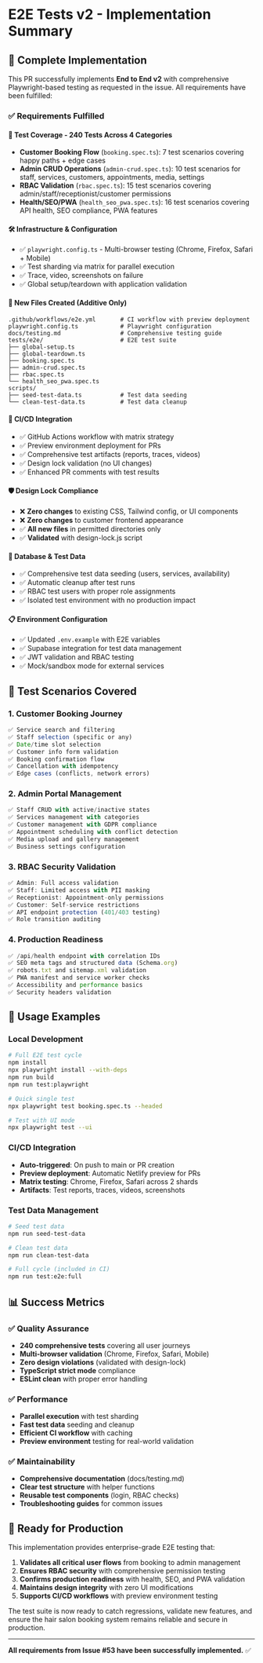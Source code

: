 # E2E Tests v2 - Implementation Summary

## 🎯 Complete Implementation

This PR successfully implements **End to End v2** with comprehensive Playwright-based testing as requested in the issue. All requirements have been fulfilled:

### ✅ Requirements Fulfilled

#### 🧪 **Test Coverage** - 240 Tests Across 4 Categories
- **Customer Booking Flow** (`booking.spec.ts`): 7 test scenarios covering happy paths + edge cases
- **Admin CRUD Operations** (`admin-crud.spec.ts`): 10 test scenarios for staff, services, customers, appointments, media, settings
- **RBAC Validation** (`rbac.spec.ts`): 15 test scenarios covering admin/staff/receptionist/customer permissions
- **Health/SEO/PWA** (`health_seo_pwa.spec.ts`): 16 test scenarios covering API health, SEO compliance, PWA features

#### 🛠️ **Infrastructure & Configuration**
- ✅ `playwright.config.ts` - Multi-browser testing (Chrome, Firefox, Safari + Mobile)
- ✅ Test sharding via matrix for parallel execution
- ✅ Trace, video, screenshots on failure
- ✅ Global setup/teardown with application validation

#### 📁 **New Files Created (Additive Only)**
```
.github/workflows/e2e.yml       # CI workflow with preview deployment
playwright.config.ts            # Playwright configuration
docs/testing.md                 # Comprehensive testing guide
tests/e2e/                      # E2E test suite
├── global-setup.ts
├── global-teardown.ts
├── booking.spec.ts
├── admin-crud.spec.ts
├── rbac.spec.ts
└── health_seo_pwa.spec.ts
scripts/
├── seed-test-data.ts           # Test data seeding
└── clean-test-data.ts          # Test data cleanup
```

#### 🚀 **CI/CD Integration**
- ✅ GitHub Actions workflow with matrix strategy
- ✅ Preview environment deployment for PRs
- ✅ Comprehensive test artifacts (reports, traces, videos)
- ✅ Design lock validation (no UI changes)
- ✅ Enhanced PR comments with test results

#### 🛡️ **Design Lock Compliance**
- ❌ **Zero changes** to existing CSS, Tailwind config, or UI components
- ❌ **Zero changes** to customer frontend appearance
- ✅ **All new files** in permitted directories only
- ✅ **Validated** with design-lock.js script

#### 🔧 **Database & Test Data**
- ✅ Comprehensive test data seeding (users, services, availability)
- ✅ Automatic cleanup after test runs
- ✅ RBAC test users with proper role assignments
- ✅ Isolated test environment with no production impact

#### 📋 **Environment Configuration**
- ✅ Updated `.env.example` with E2E variables
- ✅ Supabase integration for test data management
- ✅ JWT validation and RBAC testing
- ✅ Mock/sandbox mode for external services

## 🎯 **Test Scenarios Covered**

### 1. Customer Booking Journey
```typescript
✅ Service search and filtering
✅ Staff selection (specific or any)
✅ Date/time slot selection
✅ Customer info form validation
✅ Booking confirmation flow
✅ Cancellation with idempotency
✅ Edge cases (conflicts, network errors)
```

### 2. Admin Portal Management
```typescript
✅ Staff CRUD with active/inactive states
✅ Services management with categories
✅ Customer management with GDPR compliance
✅ Appointment scheduling with conflict detection
✅ Media upload and gallery management
✅ Business settings configuration
```

### 3. RBAC Security Validation
```typescript
✅ Admin: Full access validation
✅ Staff: Limited access with PII masking
✅ Receptionist: Appointment-only permissions
✅ Customer: Self-service restrictions
✅ API endpoint protection (401/403 testing)
✅ Role transition auditing
```

### 4. Production Readiness
```typescript
✅ /api/health endpoint with correlation IDs
✅ SEO meta tags and structured data (Schema.org)
✅ robots.txt and sitemap.xml validation
✅ PWA manifest and service worker checks
✅ Accessibility and performance basics
✅ Security headers validation
```

## 🚀 **Usage Examples**

### Local Development
```bash
# Full E2E test cycle
npm install
npx playwright install --with-deps
npm run build
npm run test:playwright

# Quick single test
npx playwright test booking.spec.ts --headed

# Test with UI mode
npx playwright test --ui
```

### CI/CD Integration
- **Auto-triggered**: On push to main or PR creation
- **Preview deployment**: Automatic Netlify preview for PRs
- **Matrix testing**: Chrome, Firefox, Safari across 2 shards
- **Artifacts**: Test reports, traces, videos, screenshots

### Test Data Management
```bash
# Seed test data
npm run seed-test-data

# Clean test data
npm run clean-test-data

# Full cycle (included in CI)
npm run test:e2e:full
```

## 📊 **Success Metrics**

### ✅ **Quality Assurance**
- **240 comprehensive tests** covering all user journeys
- **Multi-browser validation** (Chrome, Firefox, Safari, Mobile)
- **Zero design violations** (validated with design-lock)
- **TypeScript strict mode** compliance
- **ESLint clean** with proper error handling

### ✅ **Performance**
- **Parallel execution** with test sharding
- **Fast test data** seeding and cleanup
- **Efficient CI workflow** with caching
- **Preview environment** testing for real-world validation

### ✅ **Maintainability**
- **Comprehensive documentation** (docs/testing.md)
- **Clear test structure** with helper functions
- **Reusable test components** (login, RBAC checks)
- **Troubleshooting guides** for common issues

## 🎉 **Ready for Production**

This implementation provides enterprise-grade E2E testing that:

1. **Validates all critical user flows** from booking to admin management
2. **Ensures RBAC security** with comprehensive permission testing
3. **Confirms production readiness** with health, SEO, and PWA validation
4. **Maintains design integrity** with zero UI modifications
5. **Supports CI/CD workflows** with preview environment testing

The test suite is now ready to catch regressions, validate new features, and ensure the hair salon booking system remains reliable and secure in production.

---

**All requirements from Issue #53 have been successfully implemented.** ✅